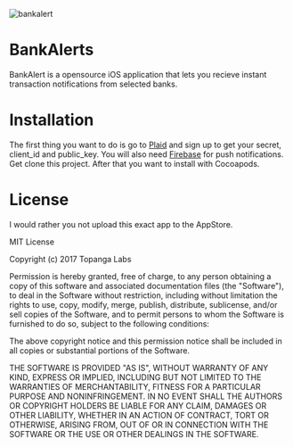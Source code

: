 ![bankalert](https://cloud.githubusercontent.com/assets/6892126/21751758/2bfa8cfe-d581-11e6-8e3e-7432fab5935f.png)

# BankAlerts
BankAlert is a opensource iOS application that lets you recieve instant transaction notifications from selected banks.  

# Installation
The first thing you want to do is go to [Plaid](https://plaid.com) and sign up to get your secret, client_id and public_key. You will also need [Firebase](https://www.firebase.com) for push notifications. 
Get clone this project. After that you want to install with Cocoapods.

# License
I would rather you not upload this exact app to the AppStore. 

MIT License

Copyright (c) 2017 Topanga Labs 

Permission is hereby granted, free of charge, to any person obtaining a copy
of this software and associated documentation files (the "Software"), to deal
in the Software without restriction, including without limitation the rights
to use, copy, modify, merge, publish, distribute, sublicense, and/or sell
copies of the Software, and to permit persons to whom the Software is
furnished to do so, subject to the following conditions:

The above copyright notice and this permission notice shall be included in all
copies or substantial portions of the Software.

THE SOFTWARE IS PROVIDED "AS IS", WITHOUT WARRANTY OF ANY KIND, EXPRESS OR
IMPLIED, INCLUDING BUT NOT LIMITED TO THE WARRANTIES OF MERCHANTABILITY,
FITNESS FOR A PARTICULAR PURPOSE AND NONINFRINGEMENT. IN NO EVENT SHALL THE
AUTHORS OR COPYRIGHT HOLDERS BE LIABLE FOR ANY CLAIM, DAMAGES OR OTHER
LIABILITY, WHETHER IN AN ACTION OF CONTRACT, TORT OR OTHERWISE, ARISING FROM,
OUT OF OR IN CONNECTION WITH THE SOFTWARE OR THE USE OR OTHER DEALINGS IN THE
SOFTWARE.
